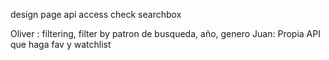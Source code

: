 design page
api access
check searchbox

Oliver : filtering, filter by patron de busqueda, año, genero
Juan: Propia API que haga fav y watchlist